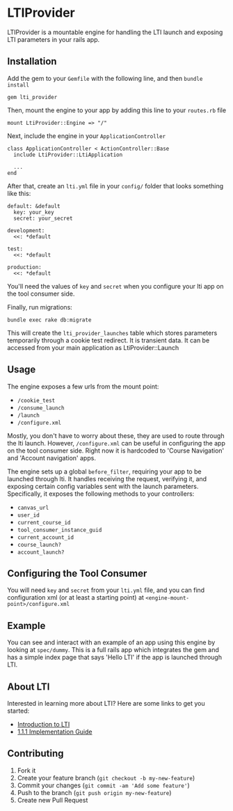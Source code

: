 # LTIProvider

LTIProvider is a mountable engine for handling the LTI launch and exposing LTI
parameters in your rails app.

## Installation

Add the gem to your `Gemfile` with the following line, and then `bundle install`

```
gem lti_provider
```

Then, mount the engine to your app by adding this line to your `routes.rb` file

```
mount LtiProvider::Engine => "/"
```

Next, include the engine in your `ApplicationController`

```
class ApplicationController < ActionController::Base
  include LtiProvider::LtiApplication
  
  ...
end
```

After that, create an `lti.yml` file in your `config/` folder that looks something
like this:

```
default: &default
  key: your_key
  secret: your_secret

development:
  <<: *default

test:
  <<: *default

production:
  <<: *default
```

You'll need the values of `key` and `secret` when you configure your lti app on
the tool consumer side.

Finally, run migrations:

```
bundle exec rake db:migrate
```

This will create the `lti_provider_launches` table which stores parameters
temporarily through a cookie test redirect.  It is transient data.  It can be
accessed from your main application as LtiProvider::Launch

## Usage

The engine exposes a few urls from the mount point:

  * `/cookie_test`
  * `/consume_launch`
  * `/launch`
  * `/configure.xml`

Mostly, you don't have to worry about these, they are used to route through the
lti launch.  However, `/configure.xml` can be useful in configuring the app on
the tool consumer side.  Right now it is hardcoded to 'Course Navigation' and
'Account navigation' apps.

The engine sets up a global `before_filter`, requiring your app to be launched
through lti.  It handles receiving the request, verifying it, and exposing
certain config variables sent with the launch parameters. Specifically, it
exposes the following methods to your controllers:

  * `canvas_url`
  * `user_id`
  * `current_course_id`
  * `tool_consumer_instance_guid`
  * `current_account_id`
  * `course_launch?`
  * `account_launch?`

## Configuring the Tool Consumer

You will need `key` and `secret` from your `lti.yml` file, and you can find
configuration xml (or at least a starting point) at
`<engine-mount-point>/configure.xml`

## Example

You can see and interact with an example of an app using this engine by looking
at `spec/dummy`.  This is a full rails app which integrates the gem and has
a simple index page that says 'Hello LTI' if the app is launched through LTI.

## About LTI

Interested in learning more about LTI? Here are some links to get you started:

  * [Introduction to LTI](http://www.imsglobal.org/toolsinteroperability2.cfm)
  * [1.1.1 Implementation Guide](http://www.imsglobal.org/LTI/v1p1p1/ltiIMGv1p1p1.html)

## Contributing

1. Fork it
2. Create your feature branch (`git checkout -b my-new-feature`)
3. Commit your changes (`git commit -am 'Add some feature'`)
4. Push to the branch (`git push origin my-new-feature`)
5. Create new Pull Request
